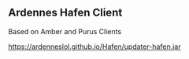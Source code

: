 ## Ardennes Hafen Client

Based on Amber and Purus Clients

https://ardenneslol.github.io/Hafen/updater-hafen.jar
